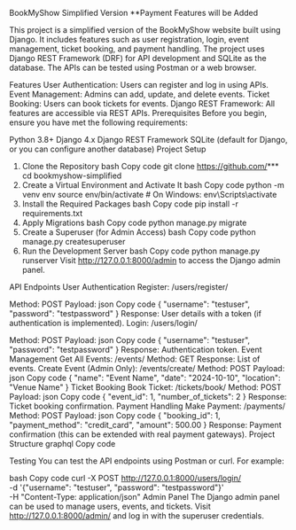 BookMyShow Simplified Version
**Payment Features will be Added 

This project is a simplified version of the BookMyShow website built using Django. It includes features such as user registration, login, event management, ticket booking, and payment handling. The project uses Django REST Framework (DRF) for API development and SQLite as the database. The APIs can be tested using Postman or a web browser.

Features
User Authentication: Users can register and log in using APIs.
Event Management: Admins can add, update, and delete events.
Ticket Booking: Users can book tickets for events.
Django REST Framework: All features are accessible via REST APIs.
Prerequisites
Before you begin, ensure you have met the following requirements:

Python 3.8+
Django 4.x
Django REST Framework
SQLite (default for Django, or you can configure another database)
Project Setup
1. Clone the Repository
bash
Copy code
git clone https://github.com/***
cd bookmyshow-simplified
2. Create a Virtual Environment and Activate It
bash
Copy code
python -m venv env
source env/bin/activate  # On Windows: env\Scripts\activate
3. Install the Required Packages
bash
Copy code
pip install -r requirements.txt
4. Apply Migrations
bash
Copy code
python manage.py migrate
5. Create a Superuser (for Admin Access)
bash
Copy code
python manage.py createsuperuser
6. Run the Development Server
bash
Copy code
python manage.py runserver
Visit http://127.0.0.1:8000/admin to access the Django admin panel.

API Endpoints
User Authentication
Register: /users/register/

Method: POST
Payload:
json
Copy code
{
  "username": "testuser",
  "password": "testpassword"
}
Response: User details with a token (if authentication is implemented).
Login: /users/login/

Method: POST
Payload:
json
Copy code
{
  "username": "testuser",
  "password": "testpassword"
}
Response: Authentication token.
Event Management
Get All Events: /events/
Method: GET
Response: List of events.
Create Event (Admin Only): /events/create/
Method: POST
Payload:
json
Copy code
{
  "name": "Event Name",
  "date": "2024-10-10",
  "location": "Venue Name"
}
Ticket Booking
Book Ticket: /tickets/book/
Method: POST
Payload:
json
Copy code
{
  "event_id": 1,
  "number_of_tickets": 2
}
Response: Ticket booking confirmation.
Payment Handling
Make Payment: /payments/
Method: POST
Payload:
json
Copy code
{
  "booking_id": 1,
  "payment_method": "credit_card",
  "amount": 500.00
}
Response: Payment confirmation (this can be extended with real payment gateways).
Project Structure
graphql
Copy code

Testing
You can test the API endpoints using Postman or curl. For example:

bash
Copy code
curl -X POST http://127.0.0.1:8000/users/login/ \
  -d '{"username": "testuser", "password": "testpassword"}' \
  -H "Content-Type: application/json"
Admin Panel
The Django admin panel can be used to manage users, events, and tickets. Visit http://127.0.0.1:8000/admin/ and log in with the superuser credentials.
